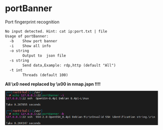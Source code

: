 # portBanner

Port fingerprint recognition

```
No input detected. Hint: cat ip:port.txt | file
Usage of portBanner:
  -b    Show port banner
  -i    Show all info
  -o string
        Output to  json file
  -s string
        Send data,Example: rdp,http (default "All")
  -t int
        Threads (default 100)
```
**All \x0 need replaced by \x00 in nmap.jspn !!!!**


![This is an image](./example.png)
